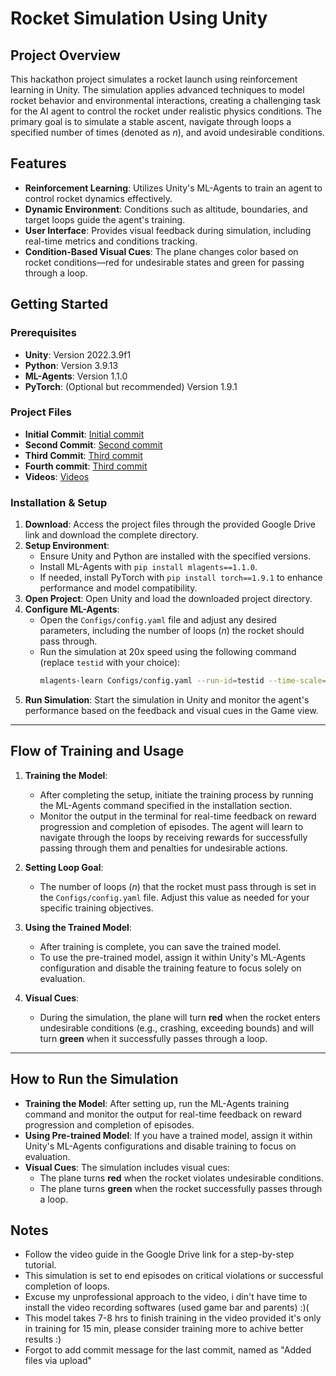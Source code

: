 # Rocket Simulation Using Unity

## Project Overview
This hackathon project simulates a rocket launch using reinforcement learning in Unity. The simulation applies advanced techniques to model rocket behavior and environmental interactions, creating a challenging task for the AI agent to control the rocket under realistic physics conditions. The primary goal is to simulate a stable ascent, navigate through loops a specified number of times (denoted as *n*), and avoid undesirable conditions.

## Features
- **Reinforcement Learning**: Utilizes Unity's ML-Agents to train an agent to control rocket dynamics effectively.
- **Dynamic Environment**: Conditions such as altitude, boundaries, and target loops guide the agent's training.
- **User Interface**: Provides visual feedback during simulation, including real-time metrics and conditions tracking.
- **Condition-Based Visual Cues**: The plane changes color based on rocket conditions—red for undesirable states and green for passing through a loop.

## Getting Started

### Prerequisites
- **Unity**: Version 2022.3.9f1
- **Python**: Version 3.9.13
- **ML-Agents**: Version 1.1.0
- **PyTorch**: (Optional but recommended) Version 1.9.1

### Project Files
- **Initial Commit**: [Initial commit](https://drive.google.com/drive/folders/15iTQurSdcJn8OeoL7bpSKCDWmAgPxFFS?usp=sharing)
- **Second Commit**: [Second commit](https://drive.google.com/drive/folders/16aFZkkReiwz5arkJLj06_aTd20dL3fkq?usp=sharing)
- **Third Commit**: [Third commit](https://drive.google.com/drive/folders/1MzVgCjg5PtfUeL6o56_2-BZyHeFJLXb1?usp=sharing)
- **Fourth commit**: [Third commit](https://drive.google.com/drive/folders/11tyr07dGI5nbntAEENcbd22ZN-xwyMBR?usp=sharing)
- **Videos**: [Videos](https://drive.google.com/drive/folders/1UevUKedPkf7aEL38sx2xL2197VPKoRac?usp=sharing)

### Installation & Setup
1. **Download**: Access the project files through the provided Google Drive link and download the complete directory.
2. **Setup Environment**:
    - Ensure Unity and Python are installed with the specified versions.
    - Install ML-Agents with `pip install mlagents==1.1.0`.
    - If needed, install PyTorch with `pip install torch==1.9.1` to enhance performance and model compatibility.
3. **Open Project**: Open Unity and load the downloaded project directory.
4. **Configure ML-Agents**:
    - Open the `Configs/config.yaml` file and adjust any desired parameters, including the number of loops (*n*) the rocket should pass through.
    - Run the simulation at 20x speed using the following command (replace `testid` with your choice):
      ```bash
      mlagents-learn Configs/config.yaml --run-id=testid --time-scale=20
      ```
5. **Run Simulation**: Start the simulation in Unity and monitor the agent's performance based on the feedback and visual cues in the Game view.

---

## Flow of Training and Usage
1. **Training the Model**:
   - After completing the setup, initiate the training process by running the ML-Agents command specified in the installation section.
   - Monitor the output in the terminal for real-time feedback on reward progression and completion of episodes. The agent will learn to navigate through the loops by receiving rewards for successfully passing through them and penalties for undesirable actions.

2. **Setting Loop Goal**:
   - The number of loops (*n*) that the rocket must pass through is set in the `Configs/config.yaml` file. Adjust this value as needed for your specific training objectives.

3. **Using the Trained Model**:
   - After training is complete, you can save the trained model.
   - To use the pre-trained model, assign it within Unity's ML-Agents configuration and disable the training feature to focus solely on evaluation.

4. **Visual Cues**:
   - During the simulation, the plane will turn **red** when the rocket enters undesirable conditions (e.g., crashing, exceeding bounds) and will turn **green** when it successfully passes through a loop.

---

## How to Run the Simulation
- **Training the Model**: After setting up, run the ML-Agents training command and monitor the output for real-time feedback on reward progression and completion of episodes.
- **Using Pre-trained Model**: If you have a trained model, assign it within Unity's ML-Agents configurations and disable training to focus on evaluation.
- **Visual Cues**: The simulation includes visual cues:
  - The plane turns **red** when the rocket violates undesirable conditions.
  - The plane turns **green** when the rocket successfully passes through a loop.

## Notes
- Follow the video guide in the Google Drive link for a step-by-step tutorial.
- This simulation is set to end episodes on critical violations or successful completion of loops.
- Excuse my unprofessional approach to the video, i din't have time to install the video recording softwares (used game bar and parents) :)(
- This model takes 7-8 hrs to finish training in the video provided it's only in training for 15 min, please consider training more to achive better results :)
- Forgot to add commit message for the last commit, named as "Added files via upload"
